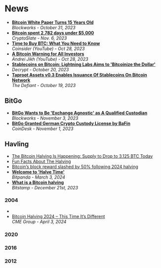 # News

- [**Bitcoin White Paper Turns 15 Years Old**](https://blockworks.co/news/bitcoin-anniversary-satoshi-nakamoto)
  <br/>_Blockworks - October 31, 2023_
- [**Bitcoin spent 2,782 days under $5,000**](https://cryptoslate.com/insights/bitcoin-spent-2782-days-under-5000/)
  <br/>_CryptoSlate - Nov. 6, 2023_
- [**Time to Buy BTC: What You Need to Know**](https://www.youtube.com/watch?v=f7j9fZF8L6w)
  <br/>_Coinsider (YouTube) - Oct 28, 2023_
- [**A Bitcoin Warning for All Investors**](https://www.youtube.com/watch?v=Zp100g11dI8)
  <br/>_Andrei Jikh (YouTube) - Oct 28, 2023_
- [**Stablecoins on Bitcoin: Lightning Labs Aims to 'Bitcoinize the Dollar'**](https://decrypt.co/202474/stablecoins-bitcoin-lightning-labs-aims-bitcoinize-dollar)
  <br/>_Decrypt - October 20, 2023_
- [**Taproot Assets v0.3 Enables Issuance Of Stablecoins On Bitcoin Network**](https://thedefiant.io/taproot-assets-v0-3-enables-issuance-of-stablecoins-on-bitcoin-network)
  <br/>_The Defiant - October 19, 2023_

## BitGo

- [**BitGo Wants to Be 'Exchange Agnostic' as A Qualified Custodian**](https://blockworks.co/news/bitgo-crypto-cold-storage-custodian)
  <br/>_Blockworks - November 3, 2023_
- [**BitGo Granted German Crypto Custody License by BaFin**](https://www.coindesk.com/policy/2023/11/01/bitgo-granted-german-crypto-custody-license-by-bafin/)
  <br/>_CoinDesk - November 1, 2023_

## Havling
- [The Bitcoin Halving Is Happening: Supply to Drop to 3.125 BTC Today](https://bitcoinmagazine.com/markets/the-bitcoin-halving-is-happening-supply-to-drop-to-3-125-btc-today)
- [Fun Facts About The Halving](https://bitcoinmagazine.com/technical/fun-facts-about-the-halving)
- [Bitcoin’s block reward slashed by 50% following 2024 halving](https://blockworks.co/news/bitcoin-halving-2024-occurs)
- [**Welcome to 'Halve Time'**](https://blog.bitpanda.com/en/welcome-halve-time)
  <br/>_Bitpanda - March 3, 2024_
- [**What is a Bitcoin halving**](https://www.bitstamp.net/learn/crypto-101/what-is-a-bitcoin-halving/)
  <br/>_Bitstamp - December 21st, 2023_
  
### 2004
- 
- [Bitcoin Halving 2024 – This Time It’s Different](https://www.cmegroup.com/articles/2024/bitcoin-halving-2024-this-time-its-different.html)
  <br/>_CME Group - April 3, 2024_

### 2020
### 2016
### 2012
